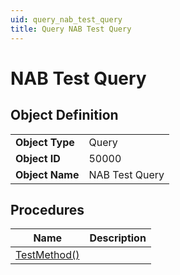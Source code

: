 ```yaml
---
uid: query_nab_test_query
title: Query NAB Test Query
---
```

# NAB Test Query

## Object Definition

<table>
<tr><td><b>Object Type</b></td><td>Query</td></tr>
<tr><td><b>Object ID</b></td><td>50000</td></tr>
<tr><td><b>Object Name</b></td><td>NAB Test Query</td></tr>
</table>

## Procedures

| Name | Description |
| ----- | ------ |
| [TestMethod()](test-method.md#test_method) |  |
